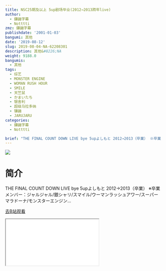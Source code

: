 ```yaml
---
title: NSC25期及以上 5up剧场毕业(2012→2013跨年live)
author:
  - 鎌鼬字幕
  - Notttti
zmz: 鎌鼬字幕
publishdate: '2001-01-03'
bangumi: 其他
date: '2019-08-12'
slug: 2019-08-04-NA-62208301
description: 其他&#8226;NA
weight: 9188.0
bangumis:
  - 其他
tags:
  - 综艺
  - MONSTER ENGINE
  - WOMAN RUSH HOUR
  - SMILE
  - 天竺鼠
  - かまいたち
  - 银舍利
  - 超级马拉多纳
  - 镰鼬
  - JARUJARU
categories:
  - 鎌鼬字幕
  - Notttti

brief: "THE FINAL COUNT DOWN LIVE bye 5upよしもと 2012→2013（卒業） ※卒業メンバー：ジャルジャル/銀シャリ/スマイル/ウーマンラッシュアワー/スーパーマラドーナ/モンスターエンジン..."
---
```

![](https://raw.githubusercontent.com/tcgriffith/owaraisite/master/static/tmpimg/762d0d6446a7de3e809953bd855c71791f253983.jpg.480.jpg)
# 简介  
THE FINAL COUNT DOWN LIVE bye 5upよしもと 2012→2013（卒業）
※卒業メンバー：ジャルジャル/銀シャリ/スマイル/ウーマンラッシュアワー/スーパーマラドーナ/モンスターエンジン...  

[去B站观看](https://www.bilibili.com/video/av62208301/)
<div class ="resp-container"><iframe class="testiframe" src="//player.bilibili.com/player.html?aid=62208301"", scrolling="no", allowfullscreen="true" > </iframe></div> 

